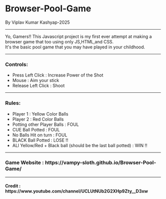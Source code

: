 <h1>Browser-Pool-Game</h1>
<p>By Viplav Kumar Kashyap-2025</p>

<hr>

Yo, Gamers!!
This Javascript project is my first ever attempt at making a browser game that too using only JS,HTML,and CSS.
<br>
It's the basic pool game that you may have played in your childhood.
<br>

<hr>
<h3>Controls:</h3>
<ul>
  <li>
    Press Left Click : Increase Power of the Shot
  </li>
  <li>
    Mouse : Aim your stick
  </li>
  <li>
    Release Left Click : Shoot
  </li>
</ul>

<hr>

<h3>Rules:</h3>
<ul>
  <li>Player 1 : Yellow Color Balls</li>
  <li>Player 2 : Red Color Balls</li>
  <li>Potting other Player Balls : FOUL</li>
  <li>CUE Ball Potted : FOUL</li>
  <li>No Balls Hit on turn : FOUL</li>
  <li>BLACK Ball Potted : LOSE !!</li>
  <li>ALl Yellow/Red + Black ball (should be the last ball potted) : WIN !! </li>
</ul>

<hr>

<h3>Game Website : https://vampy-sloth.github.io/Browser-Pool-Game/</h3>

<hr>

<h4>Credit : https://www.youtube.com/channel/UCLUtNUb2G2XHp9Zty__D3xw</h4>
